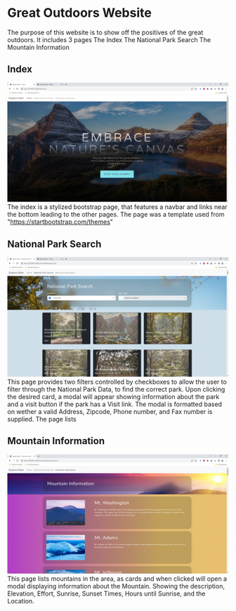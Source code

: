 # Great Outdoors Website
The purpose of this website is to show off the positives of the great outdoors. It includes 3 pages
The Index
The National Park Search
The Mountain Information


## Index
![index](/readme-images/index.png)
The index is a stylized bootstrap page, that features a navbar and links near the bottom leading to the other pages. 
The page was a template used from "https://startbootstrap.com/themes"



## National Park Search
![Nation Park Page](/readme-images/park-search.png)
This page provides two filters controlled by checkboxes to allow the user to filter through the National Park Data, to find the correct park. Upon clicking the
desired card, a modal will appear showing information about the park and a visit button if the park has a Visit link. The modal is formatted based on wether a 
valid Address, Zipcode, Phone number, and Fax number is supplied. The page lists 


## Mountain Information
![Mountain Information Page](/readme-images/mountain-images.png)
This page lists mountains in the area, as cards and when clicked will open a modal displaying information about the Mountain.
Showing the description, Elevation, Effort, Sunrise, Sunset Times, Hours until Sunrise, and the Location.